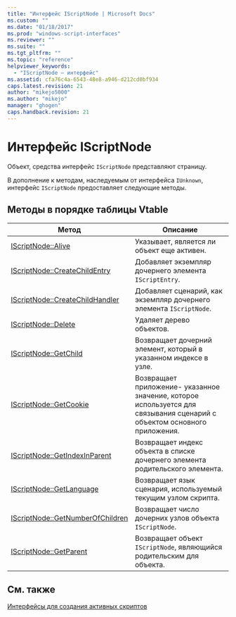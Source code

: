 ```yaml
---
title: "Интерфейс IScriptNode | Microsoft Docs"
ms.custom: ""
ms.date: "01/18/2017"
ms.prod: "windows-script-interfaces"
ms.reviewer: ""
ms.suite: ""
ms.tgt_pltfrm: ""
ms.topic: "reference"
helpviewer_keywords: 
  - "IScriptNode — интерфейс"
ms.assetid: cfa76c4a-6543-48e8-a946-d212cd0bf934
caps.latest.revision: 21
author: "mikejo5000"
ms.author: "mikejo"
manager: "ghogen"
caps.handback.revision: 21
---
```

# Интерфейс IScriptNode
Объект, средства интерфейс `IScriptNode` представляют страницу.  
  
 В дополнение к методам, наследуемым от интерфейса `IUnknown`, интерфейс `IScriptNode` предоставляет следующие методы.  
  
## Методы в порядке таблицы Vtable  
  
|Метод|Описание|  
|-----------|--------------|  
|[IScriptNode::Alive](../../winscript/reference/iscriptnode-alive.md)|Указывает, является ли объект еще активен.|  
|[IScriptNode::CreateChildEntry](../../winscript/reference/iscriptnode-createchildentry.md)|Добавляет экземпляр дочернего элемента `IScriptEntry`.|  
|[IScriptNode::CreateChildHandler](../../winscript/reference/iscriptnode-createchildhandler.md)|Добавляет сценарий, как экземпляр дочернего элемента `IScriptNode`.|  
|[IScriptNode::Delete](../../winscript/reference/iscriptnode-delete.md)|Удаляет дерево объектов.|  
|[IScriptNode::GetChild](../../winscript/reference/iscriptnode-getchild.md)|Возвращает дочерний элемент, который в указанном индексе в узле.|  
|[IScriptNode::GetCookie](../../winscript/reference/iscriptnode-getcookie.md)|Возвращает приложение\- указанное значение, которое используется для связывания сценарий с объектом основного приложения.|  
|[IScriptNode::GetIndexInParent](../../winscript/reference/iscriptnode-getindexinparent.md)|Возвращает индекс объекта в списке дочернего элемента родительского элемента.|  
|[IScriptNode::GetLanguage](../../winscript/reference/iscriptnode-getlanguage.md)|Возвращает язык сценария, используемый текущим узлом скрипта.|  
|[IScriptNode::GetNumberOfChildren](../../winscript/reference/iscriptnode-getnumberofchildren.md)|Возвращает число дочерних узлов объекта `IScriptNode`.|  
|[IScriptNode::GetParent](../../winscript/reference/iscriptnode-getparent.md)|Возвращает объект `IScriptNode`, являющийся родительским для объекта.|  
  
## См. также  
 [Интерфейсы для создания активных скриптов](../../winscript/reference/active-script-authoring-interfaces.md)